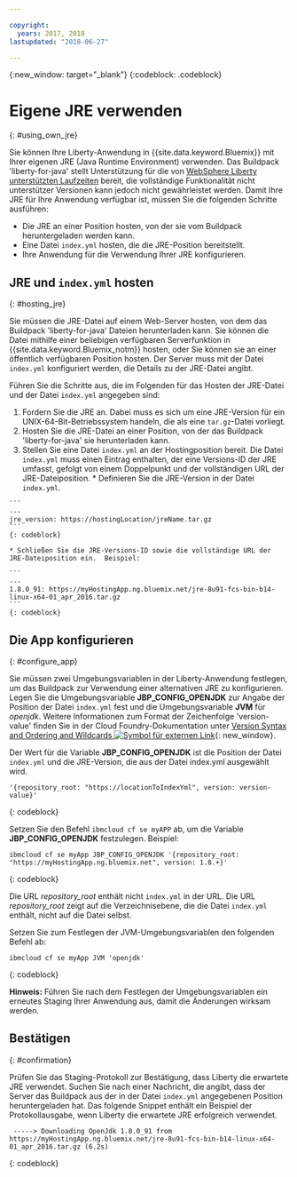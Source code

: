 ```yaml
---

copyright:
  years: 2017, 2018
lastupdated: "2018-06-27"

---
```


{:new_window: target="_blank"}
{:codeblock: .codeblock}

# Eigene JRE verwenden
{: #using_own_jre}

Sie können Ihre Liberty-Anwendung in {{site.data.keyword.Bluemix}} mit Ihrer eigenen JRE (Java Runtime Environment) verwenden. Das Buildpack 'liberty-for-java' stellt Unterstützung für die von [ WebSphere Liberty unterstützten Laufzeiten](https://www.ibm.com/support/knowledgecenter/en/SSEQTP_liberty/com.ibm.websphere.wlp.doc/ae/rwlp_restrict.html#rwlp_restrict__rest13) bereit, die vollständige Funktionalität nicht unterstützer Versionen kann jedoch nicht gewährleistet werden. Damit Ihre JRE für Ihre Anwendung verfügbar ist, müssen Sie die folgenden Schritte ausführen:
* Die JRE an einer Position hosten, von der sie vom Buildpack heruntergeladen werden kann.
* Eine Datei `index.yml` hosten, die die JRE-Position bereitstellt.
* Ihre Anwendung für die Verwendung Ihrer JRE konfigurieren.

## JRE und `index.yml` hosten
{: #hosting_jre}

Sie müssen die JRE-Datei auf einem Web-Server hosten, von dem das Buildpack 'liberty-for-java' Dateien herunterladen kann. Sie können die Datei mithilfe einer beliebigen verfügbaren Serverfunktion in {{site.data.keyword.Bluemix_notm}} hosten, oder Sie können sie an einer öffentlich verfügbaren Position hosten. Der Server muss mit der Datei `index.yml` konfiguriert werden, die Details zu der JRE-Datei angibt.

Führen Sie die Schritte aus, die im Folgenden für das Hosten der JRE-Datei und der Datei `index.yml` angegeben sind:
  1. Fordern Sie die JRE an. Dabei muss es sich um eine JRE-Version für ein UNIX-64-Bit-Betriebssystem handeln, die als eine `tar.gz`-Datei vorliegt.
  2. Hosten Sie die JRE-Datei an einer Position, von der das Buildpack 'liberty-for-java' sie herunterladen kann. 
  3. Stellen Sie eine Datei `index.yml` an der Hostingposition bereit. Die Datei `index.yml` muss einen Eintrag enthalten, der eine Versions-ID der JRE umfasst, gefolgt von einem Doppelpunkt und der vollständigen URL der JRE-Dateiposition.
    * Definieren Sie die JRE-Version in der Datei `index.yml`.

    ```
    ---
    jre_version: https://hostingLocation/jreName.tar.gz
    ```
    {: codeblock}

    * Schließen Sie die JRE-Versions-ID sowie die vollständige URL der JRE-Dateiposition ein.  Beispiel:

    ```
    ---
    1.8.0_91: https://myHostingApp.ng.bluemix.net/jre-8u91-fcs-bin-b14-linux-x64-01_apr_2016.tar.gz
    ```
    {: codeblock}

## Die App konfigurieren
{: #configure_app}

Sie müssen zwei Umgebungsvariablen in der Liberty-Anwendung festlegen, um das Buildpack zur Verwendung einer alternativen JRE zu konfigurieren. Legen Sie die Umgebungsvariable **JBP_CONFIG_OPENJDK** zur Angabe der Position der Datei `index.yml` fest und die Umgebungsvariable **JVM** für *openjdk*. Weitere Informationen zum Format der Zeichenfolge 'version-value' finden Sie in der Cloud Foundry-Dokumentation unter [Version Syntax and Ordering and Wildcards ![Symbol für externen Link](../../icons/launch-glyph.svg "Symbol für externen Link")](https://github.com/cloudfoundry/ibm-websphere-liberty-buildpack/blob/master/docs/util-repositories.md){: new_window}.

Der Wert für die Variable **JBP_CONFIG_OPENJDK** ist die Position der Datei `index.yml` und die JRE-Version, die aus der Datei index.yml ausgewählt wird.

```
'{repository_root: "https://locationToIndexYml", version: version-value}'
```
{: codeblock}

Setzen Sie den Befehl `ibmcloud cf se myAPP` ab, um die Variable **JBP_CONFIG_OPENJDK** festzulegen. Beispiel:
```
ibmcloud cf se myApp JBP_CONFIG_OPENJDK '{repository_root: "https://myHostingApp.ng.bluemix.net", version: 1.8.+}'
```
{: codeblock}

Die URL *repository_root* enthält nicht `index.yml` in der URL. Die URL *repository_root* zeigt auf die Verzeichnisebene, die die Datei `index.yml` enthält, nicht auf die Datei selbst.

Setzen Sie zum Festlegen der JVM-Umgebungsvariablen den folgenden Befehl ab:
```
ibmcloud cf se myApp JVM 'openjdk'
```
{: codeblock}

**Hinweis:** Führen Sie nach dem Festlegen der Umgebungsvariablen ein erneutes Staging Ihrer Anwendung aus, damit die Änderungen wirksam werden.

## Bestätigen
{: #confirmation}

Prüfen Sie das Staging-Protokoll zur Bestätigung, dass Liberty die erwartete JRE verwendet. Suchen Sie nach einer Nachricht, die angibt, dass der Server das Buildpack aus der in der Datei `index.yml` angegebenen Position heruntergeladen hat. Das folgende Snippet enthält ein Beispiel der Protokollausgabe, wenn Liberty die erwartete JRE erfolgreich verwendet.
```
 -----> Downloading OpenJdk 1.8.0_91 from https://myHostingApp.ng.bluemix.net/jre-8u91-fcs-bin-b14-linux-x64-01_apr_2016.tar.gz (6.2s)
```
{: codeblock}

